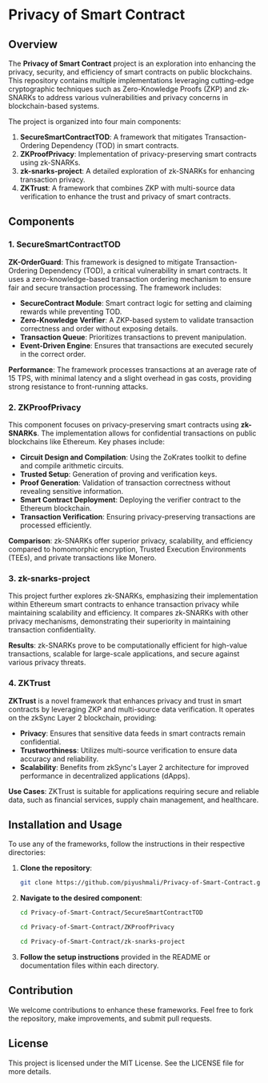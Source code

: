 # Privacy of Smart Contract

## Overview

The **Privacy of Smart Contract** project is an exploration into enhancing the privacy, security, and efficiency of smart contracts on public blockchains. This repository contains multiple implementations leveraging cutting-edge cryptographic techniques such as Zero-Knowledge Proofs (ZKP) and zk-SNARKs to address various vulnerabilities and privacy concerns in blockchain-based systems.

The project is organized into four main components:

1. **SecureSmartContractTOD**: A framework that mitigates Transaction-Ordering Dependency (TOD) in smart contracts.
2. **ZKProofPrivacy**: Implementation of privacy-preserving smart contracts using zk-SNARKs.
3. **zk-snarks-project**: A detailed exploration of zk-SNARKs for enhancing transaction privacy.
4. **ZKTrust**: A framework that combines ZKP with multi-source data verification to enhance the trust and privacy of smart contracts.

## Components

### 1. SecureSmartContractTOD

**ZK-OrderGuard**: This framework is designed to mitigate Transaction-Ordering Dependency (TOD), a critical vulnerability in smart contracts. It uses a zero-knowledge-based transaction ordering mechanism to ensure fair and secure transaction processing. The framework includes:

- **SecureContract Module**: Smart contract logic for setting and claiming rewards while preventing TOD.
- **Zero-Knowledge Verifier**: A ZKP-based system to validate transaction correctness and order without exposing details.
- **Transaction Queue**: Prioritizes transactions to prevent manipulation.
- **Event-Driven Engine**: Ensures that transactions are executed securely in the correct order.

**Performance**: The framework processes transactions at an average rate of 15 TPS, with minimal latency and a slight overhead in gas costs, providing strong resistance to front-running attacks.

### 2. ZKProofPrivacy

This component focuses on privacy-preserving smart contracts using **zk-SNARKs**. The implementation allows for confidential transactions on public blockchains like Ethereum. Key phases include:

- **Circuit Design and Compilation**: Using the ZoKrates toolkit to define and compile arithmetic circuits.
- **Trusted Setup**: Generation of proving and verification keys.
- **Proof Generation**: Validation of transaction correctness without revealing sensitive information.
- **Smart Contract Deployment**: Deploying the verifier contract to the Ethereum blockchain.
- **Transaction Verification**: Ensuring privacy-preserving transactions are processed efficiently.

**Comparison**: zk-SNARKs offer superior privacy, scalability, and efficiency compared to homomorphic encryption, Trusted Execution Environments (TEEs), and private transactions like Monero.

### 3. zk-snarks-project

This project further explores zk-SNARKs, emphasizing their implementation within Ethereum smart contracts to enhance transaction privacy while maintaining scalability and efficiency. It compares zk-SNARKs with other privacy mechanisms, demonstrating their superiority in maintaining transaction confidentiality.

**Results**: zk-SNARKs prove to be computationally efficient for high-value transactions, scalable for large-scale applications, and secure against various privacy threats.

### 4. ZKTrust

**ZKTrust** is a novel framework that enhances privacy and trust in smart contracts by leveraging ZKP and multi-source data verification. It operates on the zkSync Layer 2 blockchain, providing:

- **Privacy**: Ensures that sensitive data feeds in smart contracts remain confidential.
- **Trustworthiness**: Utilizes multi-source verification to ensure data accuracy and reliability.
- **Scalability**: Benefits from zkSync's Layer 2 architecture for improved performance in decentralized applications (dApps).

**Use Cases**: ZKTrust is suitable for applications requiring secure and reliable data, such as financial services, supply chain management, and healthcare.

## Installation and Usage

To use any of the frameworks, follow the instructions in their respective directories:

1. **Clone the repository**: 
   ```bash
   git clone https://github.com/piyushmali/Privacy-of-Smart-Contract.git
   ```
2. **Navigate to the desired component**:
   ```bash
   cd Privacy-of-Smart-Contract/SecureSmartContractTOD
   ```
      ```bash
   cd Privacy-of-Smart-Contract/ZKProofPrivacy
   ```
      ```bash
   cd Privacy-of-Smart-Contract/zk-snarks-project
   ```
3. **Follow the setup instructions** provided in the README or documentation files within each directory.

## Contribution

We welcome contributions to enhance these frameworks. Feel free to fork the repository, make improvements, and submit pull requests.

## License

This project is licensed under the MIT License. See the LICENSE file for more details.
